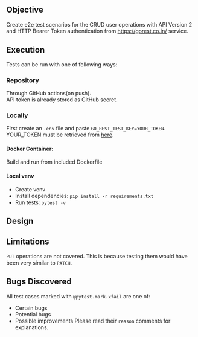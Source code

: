 ## Objective
Create e2e test scenarios for the CRUD user operations with API Version 2 and HTTP Bearer Token authentication from 
https://gorest.co.in/ service.


## Execution
Tests can be run with one of following ways:

### Repository
Through GitHub actions(on push).  
API token is already stored as GitHub secret.

### Locally
First create an `.env` file and paste `GO_REST_TEST_KEY=YOUR_TOKEN`.  
YOUR_TOKEN must be retrieved from [here][token].

#### Docker Container:
Build and run from included Dockerfile

#### Local venv
- Create venv
- Install dependencies: `pip install -r requirements.txt`
- Run tests: `pytest -v`


## Design


## Limitations
`PUT` operations are not covered. This is because testing them would have been very similar to `PATCH`.

## Bugs Discovered
All test cases marked with `@pytest.mark.xfail` are one of:
- Certain bugs
- Potential bugs
- Possible improvements
Please read their `reason` comments for explanations.


[token]: https://gorest.co.in/my-account/access-tokens